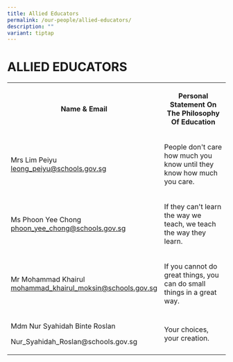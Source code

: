 ```yaml
---
title: Allied Educators
permalink: /our-people/allied-educators/
description: ""
variant: tiptap
---
```

<h1><strong>ALLIED EDUCATORS</strong></h1>
<table style="minWidth: 50px">
<colgroup>
<col>
<col>
</colgroup>
<tbody>
<tr>
<th rowspan="1" colspan="1">
<p>Name &amp; Email</p>
</th>
<th rowspan="1" colspan="1">
<p>Personal Statement On The Philosophy Of Education</p>
</th>
</tr>
<tr>
<td rowspan="1" colspan="1">
<p>Mrs Lim Peiyu
<br><a href="mailto:leong_peiyu@schools.gov.sg" rel="noopener noreferrer nofollow" target="_blank">leong_peiyu@schools.gov.sg</a>
</p>
</td>
<td rowspan="1" colspan="1">
<p>People don't care how much you know until they know how much you care.</p>
</td>
</tr>
<tr>
<td rowspan="1" colspan="1">
<p>Ms Phoon Yee Chong
<br><a href="mailto:phoon_yee_chong@schools.gov.sg" rel="noopener noreferrer nofollow" target="_blank">phoon_yee_chong@schools.gov.sg</a>
</p>
</td>
<td rowspan="1" colspan="1">
<p>If they can't learn the way we teach, we teach the way they learn.</p>
</td>
</tr>
<tr>
<td rowspan="1" colspan="1">
<p>Mr Mohammad Khairul
<br><a href="mailto:mohammad_khairul_moksin@schools.gov.sg" rel="noopener noreferrer nofollow" target="_blank">mohammad_khairul_moksin@schools.gov.sg</a>
</p>
</td>
<td rowspan="1" colspan="1">
<p>If you cannot do great things, you can do small things in a great way.</p>
</td>
</tr>
<tr>
<td rowspan="1" colspan="1">
<p>Mdm Nur Syahidah Binte Roslan</p>
<p><a rel="noopener noreferrer nofollow" target="_blank">Nur_Syahidah_Roslan@schools.gov.sg</a>
</p>
</td>
<td rowspan="1" colspan="1">
<p>Your choices, your creation.</p>
</td>
</tr>
</tbody>
</table>
<p></p>